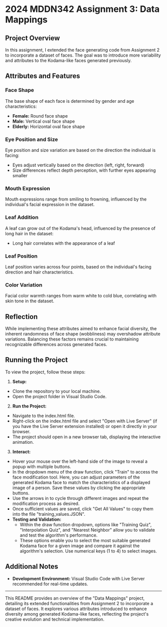 # 2024 MDDN342 Assignment 3: Data Mappings

## Project Overview

In this assignment, I extended the face generating code from Assignment 2 to incorporate a dataset of faces. The goal was to introduce more variability and attributes to the Kodama-like faces generated previously.

## Attributes and Features

### Face Shape

The base shape of each face is determined by gender and age characteristics:
- **Female:** Round face shape
- **Male:** Vertical oval face shape
- **Elderly:** Horizontal oval face shape

### Eye Position and Size

Eye position and size variation are based on the direction the individual is facing:
- Eyes adjust vertically based on the direction (left, right, forward)
- Size differences reflect depth perception, with further eyes appearing smaller

### Mouth Expression

Mouth expressions range from smiling to frowning, influenced by the individual's facial expression in the dataset.

### Leaf Addition

A leaf can grow out of the Kodama's head, influenced by the presence of long hair in the dataset:
- Long hair correlates with the appearance of a leaf

### Leaf Position

Leaf position varies across four points, based on the individual's facing direction and hair characteristics.

### Color Variation

Facial color warmth ranges from warm white to cold blue, correlating with skin tone in the dataset.

## Reflection

While implementing these attributes aimed to enhance facial diversity, the inherent randomness of face shape (wobbliness) may overshadow attribute variations. Balancing these factors remains crucial to maintaining recognizable differences across generated faces.

## Running the Project

To view the project, follow these steps:

1. **Setup:**
  - Clone the repository to your local machine.
  - Open the project folder in Visual Studio Code.

2. **Run the Project:**
  - Navigate to the index.html file.
  - Right-click on the index.html file and select "Open with Live Server" (if you have the Live Server extension installed) or open it directly in your browser.
  - The project should open in a new browser tab, displaying the interactive animation. 

 3. **Interact:**
   - Hover your mouse over the left-hand side of the image to reveal a popup with multiple buttons.
   - In the dropdown menu of the draw function, click "Train" to access the face modification tool. Here, you can adjust parameters of the generated Kodama face to match the characteristics of a displayed image of a person. Save these values by clicking the appropriate buttons.
   - Use the arrows in to cycle through different images and repeat the modification process as desired.
   - Once sufficient values are saved, click "Get All Values" to copy them into the file "training_values.JSON".
   - **Testing and Validation:**
     - Within the draw function dropdown, options like "Training Quiz", "Interpolation Quiz", and "Nearest Neighbor" allow you to validate and test the algorithm's performance.
     - These options enable you to select the most suitable generated Kodama face for a given image and compare it against the algorithm's selection. Use numerical keys (1 to 4) to select images.

## Additional Notes

- **Development Environment:** Visual Studio Code with Live Server recommended for real-time updates.

---

This README provides an overview of the "Data Mappings" project, detailing its extended functionalities from Assignment 2 to incorporate a dataset of faces. It explores various attributes introduced to enhance diversity among generated Kodama-like faces, reflecting the project's creative evolution and technical implementation.
